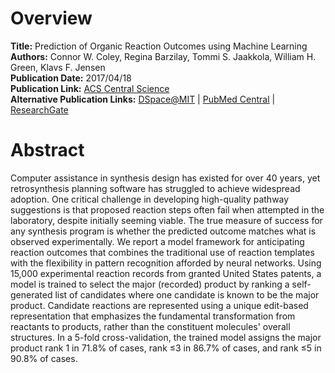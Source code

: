 # Overview
**Title:** Prediction of Organic Reaction Outcomes using Machine Learning<br>
**Authors:** Connor W. Coley, Regina Barzilay, Tommi S. Jaakkola, William H. Green, Klavs F. Jensen<br>
**Publication Date:** 2017/04/18<br>
**Publication Link:** [ACS Central Science](https://pubs.acs.org/doi/10.1021/acscentsci.7b00064)<br>
**Alternative Publication Links:** [DSpace@MIT](https://dspace.mit.edu/handle/1721.1/110706) |
[PubMed Central](https://www.ncbi.nlm.nih.gov/pmc/articles/PMC5445544) |
[ResearchGate](https://www.researchgate.net/publication/316354788_Prediction_of_Organic_Reaction_Outcomes_Using_Machine_Learning)


# Abstract
Computer assistance in synthesis design has existed for over 40 years, yet retrosynthesis planning software has
struggled to achieve widespread adoption. One critical challenge in developing high-quality pathway suggestions is that
proposed reaction steps often fail when attempted in the laboratory, despite initially seeming viable. The true measure
of success for any synthesis program is whether the predicted outcome matches what is observed experimentally. We report
a model framework for anticipating reaction outcomes that combines the traditional use of reaction templates with the
flexibility in pattern recognition afforded by neural networks. Using 15,000 experimental reaction records from granted
United States patents, a model is trained to select the major (recorded) product by ranking a self-generated list of
candidates where one candidate is known to be the major product. Candidate reactions are represented using a unique
edit-based representation that emphasizes the fundamental transformation from reactants to products, rather than the
constituent molecules' overall structures. In a 5-fold cross-validation, the trained model assigns the major product
rank 1 in 71.8% of cases, rank ≤3 in 86.7% of cases, and rank ≤5 in 90.8% of cases.
